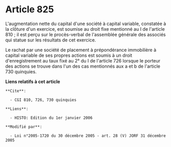 # Article 825

L'augmentation nette du capital d'une société à capital variable, constatée à la clôture d'un exercice, est soumise au droit
fixe mentionné au I de l'article 810 ; il est perçu sur le procès-verbal de l'assemblée générale des associés qui statue sur
les résultats de cet exercice.

Le rachat par une société de placement à prépondérance immobilière à capital variable de ses propres actions est soumis à un
droit d'enregistrement au taux fixé au 2° du I de l'article 726 lorsque le porteur des actions se trouve dans l'un des cas
mentionnés aux a et b de l'article 730 quinquies.

**Liens relatifs à cet article**

	**Cite**:

	  - CGI 810, 726, 730 quinquies

	**Liens**:

	  - HISTO: Edition du 1er janvier 2006

	**Modifié par**:

	  - Loi n°2005-1720 du 30 décembre 2005 - art. 28 (V) JORF 31 décembre 2005
